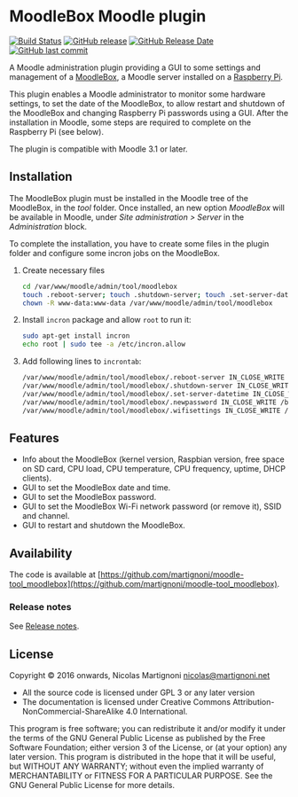 # MoodleBox Moodle plugin

[![Build Status](https://travis-ci.org/martignoni/moodle-tool_moodlebox.svg?branch=master)](https://travis-ci.org/martignoni/moodle-tool_moodlebox)
[![GitHub release](https://img.shields.io/github/release/martignoni/moodle-tool_moodlebox.svg)](https://github.com/martignoni/moodle-tool_moodlebox/releases/latest)
[![GitHub Release Date](https://img.shields.io/github/release-date/martignoni/moodle-tool_moodlebox.svg)](https://github.com/martignoni/moodle-tool_moodlebox/releases/latest)
[![GitHub last commit](https://img.shields.io/github/last-commit/martignoni/moodle-tool_moodlebox.svg)](https://github.com/martignoni/moodlebox/commits/)


A Moodle administration plugin providing a GUI to some settings and management of a [MoodleBox](https://moodlebox.net/), a Moodle server installed on a [Raspberry Pi](http://www.raspberrypi.org/).

This plugin enables a Moodle administrator to monitor some hardware settings, to set the date of the MoodleBox, to allow restart and shutdown of the MoodleBox and changing Raspberry Pi passwords using a GUI. After the installation in Moodle, some steps are required to complete on the Raspberry Pi (see below).

The plugin is compatible with Moodle 3.1 or later.

## Installation

The MoodleBox plugin must be installed in the Moodle tree of the MoodleBox, in the _tool_ folder. Once installed, an new option _MoodleBox_ will be available in Moodle, under _Site administration > Server_ in the _Administration_ block.

To complete the installation, you have to create some files in the plugin folder and configure some incron jobs on the MoodleBox.

1. Create necessary files
    ```bash
    cd /var/www/moodle/admin/tool/moodlebox
    touch .reboot-server; touch .shutdown-server; touch .set-server-datetime; touch .newpassword; touch .wifisettings
    chown -R www-data:www-data /var/www/moodle/admin/tool/moodlebox
    ```

1. Install `incron` package and allow `root` to run it:
    ```bash
    sudo apt-get install incron
    echo root | sudo tee -a /etc/incron.allow
    ```

1. Add following lines to `incrontab`:
    ```bash
    /var/www/moodle/admin/tool/moodlebox/.reboot-server IN_CLOSE_WRITE /sbin/shutdown -r now
    /var/www/moodle/admin/tool/moodlebox/.shutdown-server IN_CLOSE_WRITE /sbin/shutdown -h now
    /var/www/moodle/admin/tool/moodlebox/.set-server-datetime IN_CLOSE_WRITE /bin/bash /var/www/moodle/admin/tool/moodlebox/.set-server-datetime
    /var/www/moodle/admin/tool/moodlebox/.newpassword IN_CLOSE_WRITE /bin/bash /var/www/moodle/admin/tool/moodlebox/bin/changepassword.sh
    /var/www/moodle/admin/tool/moodlebox/.wifisettings IN_CLOSE_WRITE /bin/bash /var/www/moodle/admin/tool/moodlebox/bin/changewifisettings.sh
    ```

## Features

- Info about the MoodleBox (kernel version, Raspbian version, free space on SD card, CPU load, CPU temperature, CPU frequency, uptime, DHCP clients).
- GUI to set the MoodleBox date and time.
- GUI to set the MoodleBox password.
- GUI to set the MoodleBox Wi-Fi network password (or remove it), SSID and channel.
- GUI to restart and shutdown the MoodleBox.

## Availability

The code is available at [https://github.com/martignoni/moodle-tool_moodlebox](https://github.com/martignoni/moodle-tool_moodlebox).

### Release notes

See [Release notes](https://github.com/martignoni/moodle-tool_moodlebox/blob/master/CHANGELOG.md).

## License

Copyright © 2016 onwards, Nicolas Martignoni <nicolas@martignoni.net>

- All the source code is licensed under GPL 3 or any later version
- The documentation is licensed under Creative Commons Attribution-NonCommercial-ShareAlike 4.0 International.

This program is free software; you can redistribute it and/or modify it under the terms of the GNU General Public License as published by the Free Software Foundation; either version 3 of the License, or (at your option) any later version. This program is distributed in the hope that it will be useful, but WITHOUT ANY WARRANTY; without even the implied warranty of MERCHANTABILITY or FITNESS FOR A PARTICULAR PURPOSE. See the GNU General Public License for more details.


